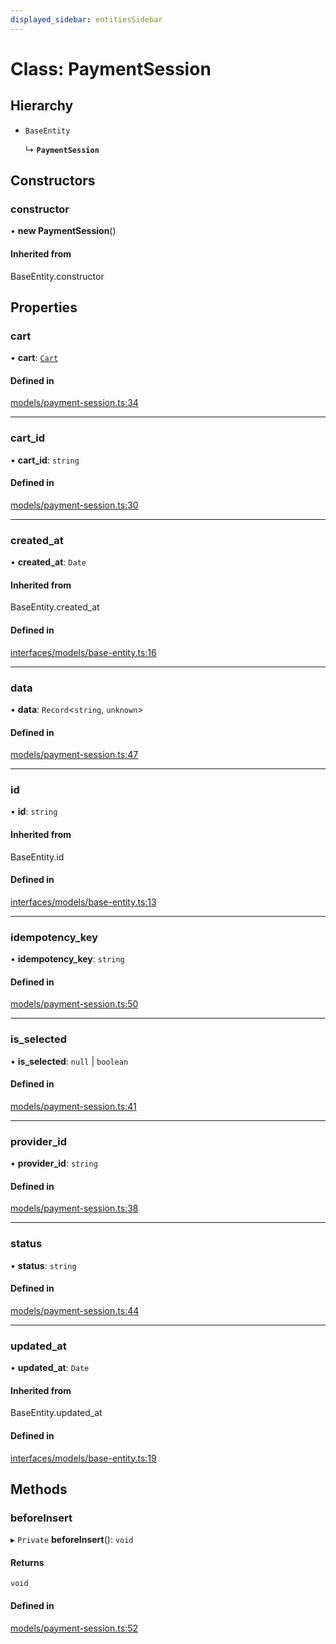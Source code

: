 ```yaml
---
displayed_sidebar: entitiesSidebar
---
```


# Class: PaymentSession

## Hierarchy

- `BaseEntity`

  ↳ **`PaymentSession`**

## Constructors

### constructor

• **new PaymentSession**()

#### Inherited from

BaseEntity.constructor

## Properties

### cart

• **cart**: [`Cart`](Cart.md)

#### Defined in

[models/payment-session.ts:34](https://github.com/medusajs/medusa/blob/7c6521101/packages/medusa/src/models/payment-session.ts#L34)

___

### cart\_id

• **cart\_id**: `string`

#### Defined in

[models/payment-session.ts:30](https://github.com/medusajs/medusa/blob/7c6521101/packages/medusa/src/models/payment-session.ts#L30)

___

### created\_at

• **created\_at**: `Date`

#### Inherited from

BaseEntity.created\_at

#### Defined in

[interfaces/models/base-entity.ts:16](https://github.com/medusajs/medusa/blob/7c6521101/packages/medusa/src/interfaces/models/base-entity.ts#L16)

___

### data

• **data**: `Record`<`string`, `unknown`\>

#### Defined in

[models/payment-session.ts:47](https://github.com/medusajs/medusa/blob/7c6521101/packages/medusa/src/models/payment-session.ts#L47)

___

### id

• **id**: `string`

#### Inherited from

BaseEntity.id

#### Defined in

[interfaces/models/base-entity.ts:13](https://github.com/medusajs/medusa/blob/7c6521101/packages/medusa/src/interfaces/models/base-entity.ts#L13)

___

### idempotency\_key

• **idempotency\_key**: `string`

#### Defined in

[models/payment-session.ts:50](https://github.com/medusajs/medusa/blob/7c6521101/packages/medusa/src/models/payment-session.ts#L50)

___

### is\_selected

• **is\_selected**: ``null`` \| `boolean`

#### Defined in

[models/payment-session.ts:41](https://github.com/medusajs/medusa/blob/7c6521101/packages/medusa/src/models/payment-session.ts#L41)

___

### provider\_id

• **provider\_id**: `string`

#### Defined in

[models/payment-session.ts:38](https://github.com/medusajs/medusa/blob/7c6521101/packages/medusa/src/models/payment-session.ts#L38)

___

### status

• **status**: `string`

#### Defined in

[models/payment-session.ts:44](https://github.com/medusajs/medusa/blob/7c6521101/packages/medusa/src/models/payment-session.ts#L44)

___

### updated\_at

• **updated\_at**: `Date`

#### Inherited from

BaseEntity.updated\_at

#### Defined in

[interfaces/models/base-entity.ts:19](https://github.com/medusajs/medusa/blob/7c6521101/packages/medusa/src/interfaces/models/base-entity.ts#L19)

## Methods

### beforeInsert

▸ `Private` **beforeInsert**(): `void`

#### Returns

`void`

#### Defined in

[models/payment-session.ts:52](https://github.com/medusajs/medusa/blob/7c6521101/packages/medusa/src/models/payment-session.ts#L52)
